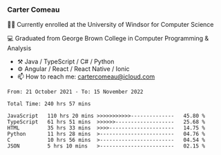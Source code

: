 ### Carter Comeau

🙋‍♂️ Currently enrolled at the University of Windsor for Computer Science

💻 Graduated from George Brown College in Computer Programming & Analysis

- ⚒️ Java / TypeScript / C# / Python
- ⚙️ Angular / React / React Native / Ionic
- 📫 How to reach me: cartercomeau@icloud.com

<!--START_SECTION:waka-->

```text
From: 21 October 2021 - To: 15 November 2022

Total Time: 240 hrs 57 mins

JavaScript   110 hrs 20 mins >>>>>>>>>>>--------------   45.80 %
TypeScript   61 hrs 51 mins  >>>>>>-------------------   25.68 %
HTML         35 hrs 33 mins  >>>>---------------------   14.75 %
Python       11 hrs 28 mins  >------------------------   04.76 %
C            10 hrs 56 mins  >------------------------   04.54 %
JSON         5 hrs 10 mins   >------------------------   02.15 %
```

<!--END_SECTION:waka-->
